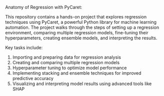 Anatomy of Regression with PyCaret:



This repository contains a hands-on project that explores regression techniques using PyCaret, a powerful Python library for machine learning automation. The project walks through the steps of setting up a regression environment, comparing multiple regression models, fine-tuning their hyperparameters, creating ensemble models, and interpreting the results.

Key tasks include:

1. Importing and preparing data for regression analysis
2. Creating and comparing multiple regression models
3. Hyperparameter tuning to optimize model performance
4. Implementing stacking and ensemble techniques for improved predictive accuracy
5. Visualizing and interpreting model results using advanced tools like SHAP
